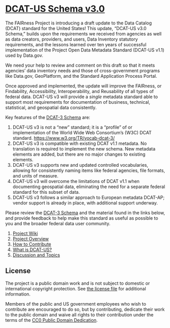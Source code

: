 # [DCAT-US Schema v3.0](https://doi-do.github.io/dcat-us/)
The FAIRness Project is introducing a draft update to the Data Catalog (DCAT) standard for the United States!  This update, “DCAT-US v3.0 Schema,” builds upon the requirements we received from agencies as well as data creators, providers, and users, Data Inventory statutory requirements, and the lessons learned over ten years of successful implementation of the Project Open Data Metadata Standard (DCAT-US v1.1) used by Data.gov.    

We need your help to review and comment on this draft so that it meets agencies’ data inventory needs and those of cross-government programs like Data.gov, GeoPlatform, and the Standard Application Process Portal.   

Once approved and implemented, the update will improve the FAIRness, or Findability, Accessibility, Interoperability, and Reusability of all types of federal data.  DCAT-US v3 will provide a *single* metadata standard able to support most requirements for documentation of business, technical, statistical, and geospatial data consistently. 

Key features of the [DCAT-3 Schema](https://doi-do.github.io/dcat-us/) are: 

1. DCAT-US v3 is not a “new” standard; it is a “profile” of or implementation of the World Wide Web Consortium’s (W3C) DCAT standard.  https://www.w3.org/TR/vocab-dcat-3/   
1. DCAT-US v3 is compatible with existing DCAT v1.1 metadata.  No translation is required to implement the new schema.  New metadata elements are added, but there are no major changes to existing elements. 
1. DCAT-US v3 supports new and updated controlled vocabularies, allowing for consistently naming items like federal agencies, file formats, and units of measure. 
1. DCAT-US v3 will overcome the limitations of DCAT v1.1 when documenting geospatial data, eliminating the need for a separate federal standard for this subset of data. 
1. DCAT-US v3 follows a similar approach to European metadata DCAT-AP; vendor support is already in place, with additional support underway.  

Please review the [DCAT-3 Schema](https://doi-do.github.io/dcat-us/) and the material found in the links below, and provide feedback to help make this standard as useful as possible to you and the broader federal data user community. 

1. [Project Wiki](https://github.com/DOI-DO/dcat-us/wiki)
1. [Project Overview](https://github.com/DOI-DO/dcat-us/wiki/Project-Overview)
1. [How to Contribute](https://github.com/DOI-DO/dcat-us/wiki#contribute)
1. [What is DCAT-US?](https://github.com/DOI-DO/dcat-us/wiki/What-is-DCAT%E2%80%90US%3F)
1. [Discussion and Topics](https://github.com/DOI-DO/dcat-us/wiki#discussion-and-topics)

## License

The project is a public domain work and is not subject to domestic or international copyright protection. See [the license file](LICENSE.md) for additional information.

Members of the public and US government employees who wish to contribute are encouraged to do so, but by contributing, dedicate their work to the public domain and waive all rights to their contribution under the terms of the [CC0 Public Domain Dedication](http://creativecommons.org/publicdomain/zero/1.0/).


